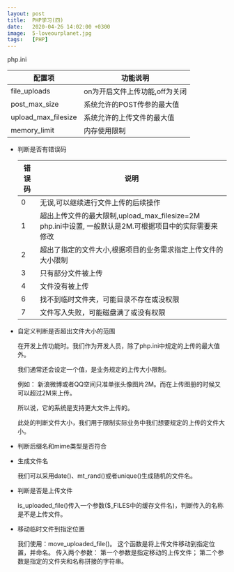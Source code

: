 ```yaml
---
layout: post
title:  PHP学习(四)
date:   2020-04-26 14:02:00 +0300
image:  5-loveourplanet.jpg
tags:   [PHP]
---
```


php.ini

| 配置项              | 功能说明                       |
| ------------------- | ------------------------------ |
| file_uploads        | on为开启文件上传功能,off为关闭 |
| post_max_size       | 系统允许的POST传参的最大值     |
| upload_max_filesize | 系统允许的上传文件的最大值     |
| memory_limit        | 内存使用限制                   |

* 判断是否有错误码

  | 错误码 | 说明                                                         |
  | ------ | ------------------------------------------------------------ |
  | 0      | 无误,可以继续进行文件上传的后续操作                          |
  | 1      | 超出上传文件的最大限制,upload_max_filesize=2M php.ini中设置, 一般默认是2M.可根据项目中的实际需要来修改 |
  | 2      | 超出了指定的文件大小,根据项目的业务需求指定上传文件的大小限制 |
  | 3      | 只有部分文件被上传                                           |
  | 4      | 文件没有被上传                                               |
  | 6      | 找不到临时文件夹，可能目录不存在或没权限                     |
  | 7      | 文件写入失败，可能磁盘满了或没有权限                         |

* 自定义判断是否超出文件大小的范围

  在开发上传功能时。我们作为开发人员，除了php.ini中规定的上传的最大值外。

  我们通常还会设定一个值，是业务规定的上传大小限制。

  例如：
  新浪微博或者QQ空间只准单张头像图片2M。而在上传图册的时候又可以超过2M来上传。

  所以说，它的系统是支持更大文件上传的。

  此处的判断文件大小，我们用于限制实际业务中我们想要规定的上传的文件大小。

* 判断后缀名和mime类型是否符合

* 生成文件名

  我们可以采用date()、mt_rand()或者unique()生成随机的文件名。

* 判断是否是上传文件

  is_uploaded_file()传入一个参数($_FILES中的缓存文件名)，判断传入的名称是不是上传文件。

* 移动临时文件到指定位置

  我们使用：move_uploaded_file()。
  这个函数是将上传文件移动到指定位置，并命名。
  传入两个参数：
  第一个参数是指定移动的上传文件；
  第二个参数是指定的文件夹和名称拼接的字符串。

